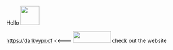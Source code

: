 Hello  <img src="https://i.imgur.com/4suuDhK.gif" 
     width="50" 
     height="50" />


https://darkvypr.cf <<--- <img src="https://i.imgur.com/2yKnDla.png" 
     width="100" 
     height="30" />  check out the website


